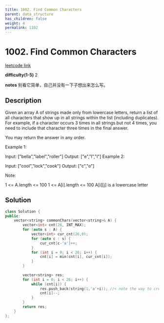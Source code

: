 ```yaml
---
title: 1002. Find Common Characters
parent: data_structure
has_children: false
weight: 4
permalink: 1102
---
```

# 1002. Find Common Characters 
[leetcode link](https://leetcode.com/problems/find-common-characters/)

**difficulty(1-5)** 
2

**notes**
别看它简单，自己并没有一下子想出来怎么写。

## Description
Given an array A of strings made only from lowercase letters, return a list of all characters that show up in all strings within the list (including duplicates).  For example, if a character occurs 3 times in all strings but not 4 times, you need to include that character three times in the final answer.

You may return the answer in any order.

Example 1:

Input: ["bella","label","roller"]
Output: ["e","l","l"]
Example 2:

Input: ["cool","lock","cook"]
Output: ["c","o"]
 

Note:

1 <= A.length <= 100
1 <= A[i].length <= 100
A[i][j] is a lowercase letter

## Solution
```c++
class Solution {
public:
    vector<string> commonChars(vector<string>& A) {
        vector<int> cnt(26, INT_MAX);
        for (auto s : A) {
            vector<int> cur_cnt(26,0);
            for (auto c : s) {
                cur_cnt[c-'a']++;
            }
            for (int i = 0; i < 26; i++) {
                cnt[i] = min(cnt[i], cur_cnt[i]);
            }
        }
        
        vector<string> res;
        for (int i = 0; i < 26; i++) {
            while (cnt[i]) {
                res.push_back(string(1,'a'+i)); //< note the way to create string from 1 char!
                cnt[i]--;
            }            
        }
        return res;
    }
};
```
